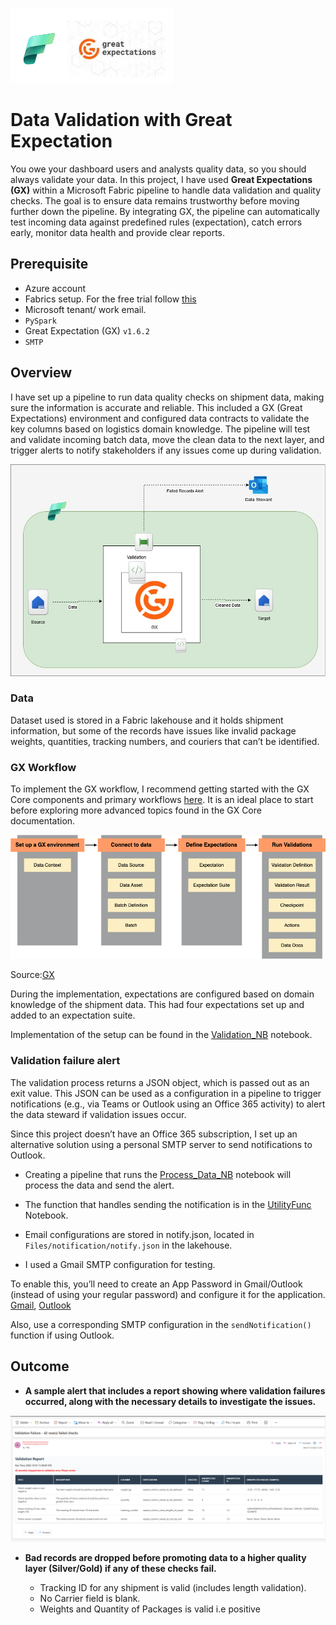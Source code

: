 
![alt text](/images/Fab-GX.png)

# Data Validation with Great Expectation

You owe your dashboard users and analysts quality data, so you should always validate your data. In this project, I have used **Great Expectations (GX)** within a Microsoft Fabric pipeline to handle data validation and quality checks. The goal is to ensure data remains trustworthy before moving further down the pipeline. By integrating GX, the pipeline can automatically test incoming data against predefined rules (expectation), catch errors early, monitor data health and provide clear reports.

## Prerequisite

- Azure account
- Fabrics setup. For the free trial follow [this](https://www.youtube.com/watch?v=RHV7jZqc_tE)
- Microsoft tenant/ work email.
- `PySpark`
- Great Expectation (GX) `v1.6.2`
- `SMTP`

## Overview

I have set up a pipeline to run data quality checks on shipment data, making sure the information is accurate and reliable. This included a GX (Great Expectations) environment and configured data contracts to validate the key columns based on logistics domain knowledge. The pipeline will test and validate incoming batch data, move the clean data to the next layer, and trigger alerts to notify stakeholders if any issues come up during validation.

![alt text](/images/Validation-Workflow.jpg)

### Data

Dataset used is stored in a Fabric lakehouse and it holds shipment information, but some of the records have issues like invalid package weights, quantities, tracking numbers, and couriers that can’t be identified.

### GX Workflow

To implement the GX workflow, I recommend getting started with the GX Core components and primary workflows [here](https://docs.greatexpectations.io/docs/core/introduction/gx_overview). It is an ideal place to start before exploring more advanced topics found in the GX Core documentation.

![alt text](/images/GX-workflow.png)

Source:[GX](https://docs.greatexpectations.io/docs/core/introduction/gx_overview)

During the implementation, expectations are configured based on domain knowledge of the shipment data. This had four expectations set up and added to an expectation suite.

Implementation of the setup can be found in the [Validation_NB](https://github.com/adekolaolat/validation-great-expectation-fabric/blob/main/notebooks/Process_Data_NB.ipynb) notebook.

### Validation failure alert

The validation process returns a JSON object, which is passed out as an exit value. This JSON can be used as a configuration in a pipeline to trigger notifications (e.g., via Teams or Outlook using an Office 365 activity) to alert the data steward if validation issues occur.

Since this project doesn’t have an Office 365 subscription, I set up an alternative solution using a personal SMTP server to send notifications to Outlook.

- Creating a pipeline that runs the [Process_Data_NB](https://github.com/adekolaolat/validation-great-expectation-fabric/blob/main/notebooks/Process_Data_NB.ipynb) notebook will process the data and send the alert.

- The function that handles sending the notification is in the [UtilityFunc](https://github.com/adekolaolat/validation-great-expectation-fabric/blob/main/notebooks/UtilityFunc.ipynb) Notebook.

- Email configurations are stored in notify.json, located in `Files/notification/notify.json` in the lakehouse.

- I used a Gmail SMTP configuration for testing.

To enable this, you’ll need to create an App Password in Gmail/Outlook (instead of using your regular password) and configure it for the application. [Gmail](https://support.google.com/accounts/answer/185833?hl=en), [Outlook](https://support.microsoft.com/en-gb/account-billing/how-to-get-and-use-app-passwords-5896ed9b-4263-e681-128a-a6f2979a7944)

Also, use a corresponding SMTP configuration in the `sendNotification()` function if using Outlook.

## Outcome

- **A sample alert that includes a report showing where validation failures occurred, along with the necessary details to investigate the issues.**  

![alt text](/images/validation-notification.png)

- **Bad records are dropped before promoting data to a higher quality layer (Silver/Gold) if any of these checks fail.**

  - Tracking ID for any shipment is valid (includes length validation).
  - No Carrier field is blank.
  - Weights and Quantity of Packages is valid i.e positive